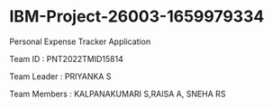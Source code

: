 # IBM-Project-26003-1659979334
Personal Expense Tracker Application

Team ID : PNT2022TMID15814

Team Leader : PRIYANKA S

Team Members : KALPANAKUMARI S,RAISA A, SNEHA RS
